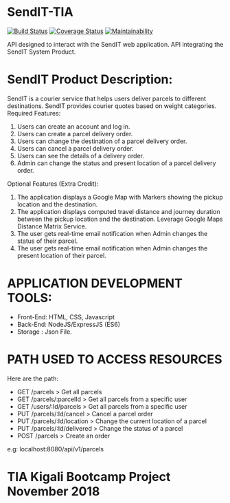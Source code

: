 # SendIT-TIA

[![Build Status](https://travis-ci.org/BoboTheAvatar/SendIT-TIA.svg?branch=develop)](https://travis-ci.org/BoboTheAvatar/SendIT-TIA)  [![Coverage Status](https://coveralls.io/repos/github/BoboTheAvatar/SendIT-TIA/badge.svg?branch=develop)](https://coveralls.io/github/BoboTheAvatar/SendIT-TIA?branch=develop) [![Maintainability](https://api.codeclimate.com/v1/badges/fe3e48a3f1e3b476207c/maintainability)](https://codeclimate.com/github/BoboTheAvatar/SendIT-TIA/maintainability)

API designed to interact with the SendIT web application.
API integrating the SendIT System Product.

# SendIT Product Description:

SendIT is a courier service that helps users deliver parcels to different destinations. SendIT provides courier quotes based on weight categories.
Required Features:
1. Users can create an account and log in.
2. Users can create a parcel delivery order.
3. Users can change the destination of a parcel delivery order.
4. Users can cancel a parcel delivery order.
5. Users can see the details of a delivery order.
6. Admin can change the status and present location of a parcel delivery order.

Optional Features (Extra Credit):
1. The application displays a Google Map with Markers showing the pickup location
and the destination.
2. The application displays computed travel distance and journey duration between
the pickup location and the destination. Leverage Google Maps Distance Matrix Service.
3. The user gets real-time email notification when Admin changes the status of their parcel.
4. The user gets real-time email notification when Admin changes the present location of
their parcel.

# APPLICATION DEVELOPMENT TOOLS:
- Front-End: HTML, CSS, Javascript
- Back-End: NodeJS/ExpressJS (ES6)
- Storage : Json File.

# PATH USED TO ACCESS RESOURCES
Here are the path:
- GET /parcels > Get all parcels
- GET /parcels/:parcelId > Get all parcels from a specific user
- GET /users/:Id/parcels > Get all parcels from a specific user
- PUT /parcels/:Id/cancel > Cancel a parcel order
- PUT /parcels/:Id/location > Change the current location of a parcel
- PUT /parcels/:Id/delivered > Change the status of a parcel
- POST /parcels > Create an order

e.g: localhost:8080/api/v1/parcels


# TIA Kigali Bootcamp Project November 2018
